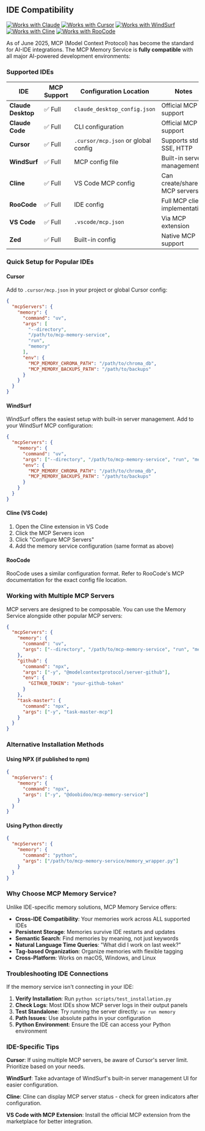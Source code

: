 ## IDE Compatibility

[![Works with Claude](https://img.shields.io/badge/Works%20with-Claude-blue)](https://claude.ai)
[![Works with Cursor](https://img.shields.io/badge/Works%20with-Cursor-orange)](https://cursor.sh)
[![Works with WindSurf](https://img.shields.io/badge/Works%20with-WindSurf-green)](https://codeium.com/windsurf)
[![Works with Cline](https://img.shields.io/badge/Works%20with-Cline-purple)](https://github.com/saoudrizwan/claude-dev)
[![Works with RooCode](https://img.shields.io/badge/Works%20with-RooCode-red)](https://roo.ai)

As of June 2025, MCP (Model Context Protocol) has become the standard for AI-IDE integrations. The MCP Memory Service is **fully compatible** with all major AI-powered development environments:

### Supported IDEs

| IDE | MCP Support | Configuration Location | Notes |
|-----|------------|----------------------|--------|
| **Claude Desktop** | ✅ Full | `claude_desktop_config.json` | Official MCP support |
| **Claude Code** | ✅ Full | CLI configuration | Official MCP support |
| **Cursor** | ✅ Full | `.cursor/mcp.json` or global config | Supports stdio, SSE, HTTP |
| **WindSurf** | ✅ Full | MCP config file | Built-in server management |
| **Cline** | ✅ Full | VS Code MCP config | Can create/share MCP servers |
| **RooCode** | ✅ Full | IDE config | Full MCP client implementation |
| **VS Code** | ✅ Full | `.vscode/mcp.json` | Via MCP extension |
| **Zed** | ✅ Full | Built-in config | Native MCP support |

### Quick Setup for Popular IDEs

#### Cursor
Add to `.cursor/mcp.json` in your project or global Cursor config:

```json
{
  "mcpServers": {
    "memory": {
      "command": "uv",
      "args": [
        "--directory",
        "/path/to/mcp-memory-service",
        "run",
        "memory"
      ],
      "env": {
        "MCP_MEMORY_CHROMA_PATH": "/path/to/chroma_db",
        "MCP_MEMORY_BACKUPS_PATH": "/path/to/backups"
      }
    }
  }
}
```

#### WindSurf
WindSurf offers the easiest setup with built-in server management. Add to your WindSurf MCP configuration:

```json
{
  "mcpServers": {
    "memory": {
      "command": "uv",
      "args": ["--directory", "/path/to/mcp-memory-service", "run", "memory"],
      "env": {
        "MCP_MEMORY_CHROMA_PATH": "/path/to/chroma_db",
        "MCP_MEMORY_BACKUPS_PATH": "/path/to/backups"
      }
    }
  }
}
```

#### Cline (VS Code)
1. Open the Cline extension in VS Code
2. Click the MCP Servers icon
3. Click "Configure MCP Servers"
4. Add the memory service configuration (same format as above)

#### RooCode
RooCode uses a similar configuration format. Refer to RooCode's MCP documentation for the exact config file location.

### Working with Multiple MCP Servers

MCP servers are designed to be composable. You can use the Memory Service alongside other popular MCP servers:

```json
{
  "mcpServers": {
    "memory": {
      "command": "uv",
      "args": ["--directory", "/path/to/mcp-memory-service", "run", "memory"]
    },
    "github": {
      "command": "npx",
      "args": ["-y", "@modelcontextprotocol/server-github"],
      "env": {
        "GITHUB_TOKEN": "your-github-token"
      }
    },
    "task-master": {
      "command": "npx",
      "args": ["-y", "task-master-mcp"]
    }
  }
}
```

### Alternative Installation Methods

#### Using NPX (if published to npm)
```json
{
  "mcpServers": {
    "memory": {
      "command": "npx",
      "args": ["-y", "@doobidoo/mcp-memory-service"]
    }
  }
}
```

#### Using Python directly
```json
{
  "mcpServers": {
    "memory": {
      "command": "python",
      "args": ["/path/to/mcp-memory-service/memory_wrapper.py"]
    }
  }
}
```

### Why Choose MCP Memory Service?

Unlike IDE-specific memory solutions, MCP Memory Service offers:

- **Cross-IDE Compatibility**: Your memories work across ALL supported IDEs
- **Persistent Storage**: Memories survive IDE restarts and updates
- **Semantic Search**: Find memories by meaning, not just keywords
- **Natural Language Time Queries**: "What did I work on last week?"
- **Tag-based Organization**: Organize memories with flexible tagging
- **Cross-Platform**: Works on macOS, Windows, and Linux

### Troubleshooting IDE Connections

If the memory service isn't connecting in your IDE:

1. **Verify Installation**: Run `python scripts/test_installation.py`
2. **Check Logs**: Most IDEs show MCP server logs in their output panels
3. **Test Standalone**: Try running the server directly: `uv run memory`
4. **Path Issues**: Use absolute paths in your configuration
5. **Python Environment**: Ensure the IDE can access your Python environment

### IDE-Specific Tips

**Cursor**: If using multiple MCP servers, be aware of Cursor's server limit. Prioritize based on your needs.

**WindSurf**: Take advantage of WindSurf's built-in server management UI for easier configuration.

**Cline**: Cline can display MCP server status - check for green indicators after configuration.

**VS Code with MCP Extension**: Install the official MCP extension from the marketplace for better integration.
